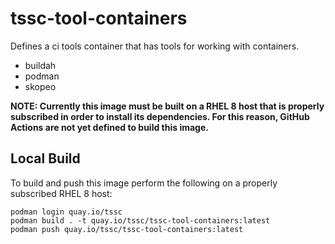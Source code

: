 # tssc-tool-containers

Defines a ci tools container that has tools for working with containers.
* buildah
* podman
* skopeo

**NOTE: Currently this image must be built on a RHEL 8 host that is properly subscribed in order to install its dependencies. For this reason, GitHub Actions are not yet defined to build this image.**

## Local Build

To build and push this image perform the following on a properly subscribed RHEL 8 host:
```
podman login quay.io/tssc
podman build . -t quay.io/tssc/tssc-tool-containers:latest
podman push quay.io/tssc/tssc-tool-containers:latest
```
